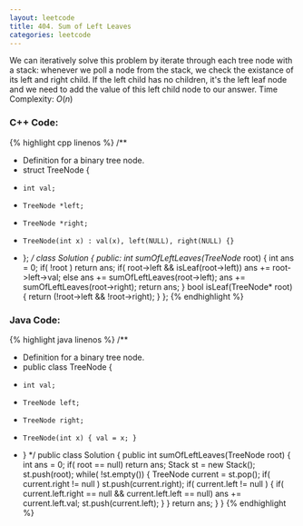 ```yaml
---
layout: leetcode
title: 404. Sum of Left Leaves
categories: leetcode
---
```

We can iteratively solve this problem by iterate through each tree node with a stack: whenever we poll a node from the stack, we check the existance of its left and right child. If the left child has no children, it's the left leaf node and we need to add the value of this left child node to our answer.
Time Complexity: <span class="inlinecode">$O(n)$</span>
### C++ Code:
{% highlight cpp linenos %}
/**
 * Definition for a binary tree node.
 * struct TreeNode {
 *     int val;
 *     TreeNode *left;
 *     TreeNode *right;
 *     TreeNode(int x) : val(x), left(NULL), right(NULL) {}
 * };
 */
class Solution {
public:
    int sumOfLeftLeaves(TreeNode* root) {
        int ans = 0;
        if( !root ) return ans;
        if( root->left && isLeaf(root->left))
            ans += root->left->val;
        else
            ans += sumOfLeftLeaves(root->left);
        ans += sumOfLeftLeaves(root->right);
        return ans;
    }
    bool isLeaf(TreeNode* root) {
        return (!root->left && !root->right);
    }
};
{% endhighlight %}
### Java Code:
{% highlight java linenos %}
/**
 * Definition for a binary tree node.
 * public class TreeNode {
 *     int val;
 *     TreeNode left;
 *     TreeNode right;
 *     TreeNode(int x) { val = x; }
 * }
 */
public class Solution {
    public int sumOfLeftLeaves(TreeNode root) {
        int ans = 0;
        if( root == null)
            return ans;
        Stack<TreeNode> st = new Stack<TreeNode>();
        st.push(root);
        while( !st.empty()) {
            TreeNode current = st.pop();
            if( current.right != null )
                st.push(current.right);
            if( current.left != null ) {
                if( current.left.right == null && current.left.left == null)
                    ans += current.left.val;
                st.push(current.left);
            }
        }
        return ans;
    }
}
{% endhighlight %}

